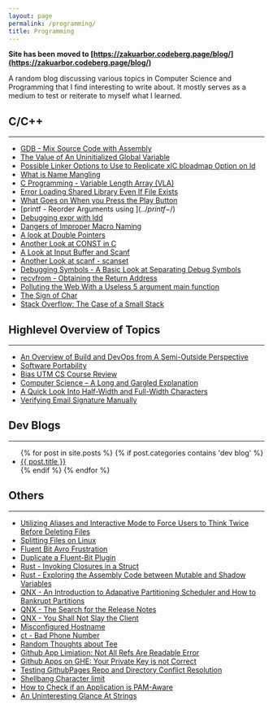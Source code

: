 ```yaml
---
layout: page
permalink: /programming/
title: Programming
---
```


**Site has been moved to [https://zakuarbor.codeberg.page/blog/](https://zakuarbor.codeberg.page/blog/)**

A random blog discussing various topics in Computer Science and Programming that I find interesting to write about. It mostly serves as a medium to test or reiterate to myself what I learned.

## C/C++

---
* [GDB - Mix Source Code with Assembly](../gdb-dissassemble-src/)
* [The Value of An Uninitialized Global Variable](../global-init-val/)
* [Possible Linker Options to Use to Replicate xlC bloadmap Option on ld](../bloadmap-gcc-alt/)
* [What is Name Mangling](../extern-c-name-mangling/)
* [C Programming - Variable Length Array (VLA)](../variable-len-arr/)
* [Error Loading Shared Library Even If File Exists](../lddconfig/)
* [What Goes on When you Press the Play Button](../building-code/)
* [printf - Reorder Arguments using $](../printf-$/)
* [Debugging expr with ldd](../ldd-to-debug-expr/)
* [Dangers of Improper Macro Naming](../dangers-of-improper-macro-naming/)
* [A look at Double Pointers](../double-pointers/)
* [Another Look at CONST in C](../c-const/)
* [A Look at Input Buffer and Scanf](../a-look-at-input-buffer-using-scanf/)
* [Another Look at scanf - scanset](../scanset/)
* [Debugging Symbols - A Basic Look at Separating Debug Symbols](../debugging-symbols/)
* [recvfrom - Obtaining the Return Address](../recvfrom-ret-addr/)
* [Polluting the Web With a Useless 5 argument main function](../useless-main/)
* [The Sign of Char](../sign-of-char/)
* [Stack Overflow: The Case of a Small Stack](../small-stack/)

## Highlevel Overview of Topics

---

* [An Overview of Build and DevOps from A Semi-Outside Perspective](../build-team/)
* [Software Portability](../software-ports/)
* [Bias UTM CS Course Review](../bias-utm-cs-course-review/)
* [Computer Science – A Long and Gargled Explanation](../computer-science-a-long-and-gargled-explanation/)
* [A Quick Look Into Half-Width and Full-Width Characters](../halfwidth-fullwidth-encoding/)
* [Verifying Email Signature Manually](../signature-verification/)

## Dev Blogs

---

<ul>                                                                            
{% for post in site.posts %}                                                    
{% if post.categories contains 'dev blog' %}
<li><a href = '..{{post.url}}'>{{ post.title }}</a></li>                        
{% endif %}                                                                     
{% endfor %}                                                                    
</ul>        

## Others

---

* [Utilizing Aliases and Interactive Mode to Force Users to Think Twice Before Deleting Files](../alias-interactive/)
* [Splitting Files on Linux](../split-files/)
* [Fluent Bit Avro Frustration](../avro-fluentbit-header/)
* [Duplicate a Fluent-Bit Plugin](../fluentd-kafka-copy/)
* [Rust - Invoking Closures in a Struct](../rust-closure-invoke/)
* [Rust - Exploring the Assembly Code between Mutable and Shadow Variables](../rust-shadow-vs-mut/)
* [QNX - An Introduction to Adapative Partitioning Scheduler and How to Bankrupt Partitions](../qnx-aps/)
* [QNX - The Search for the Release Notes](../qnx-release-notes/)
* [QNX - You Shall Not Slay the Client](../cannot-kill-process/)
* [Misconfigured Hostname](../misconfigured-hostname/)
* [ct - Bad Phone Number](../ct-bad-phone-number/)
* [Random Thoughts about Tee](../random-thoughts-about-tee/)
* [Github App Limiation: Not All Refs Are Readable Error](../github-app-limitation-not-all-refs-are-readable-error/)
* [Github Apps on GHE: Your Private Key is not Correct](../github-apps-on-ghe-your-private-key-is-not-correct/)
* [Testing GithubPages Repo and Directory Conflict Resolution](../github-pages-behavior/)
* [Shellbang Character limit](../shellbang-char-limit/)
* [How to Check if an Application is PAM-Aware](../pam-aware/)
* [An Uninteresting Glance At Strings](../string-asm/)



